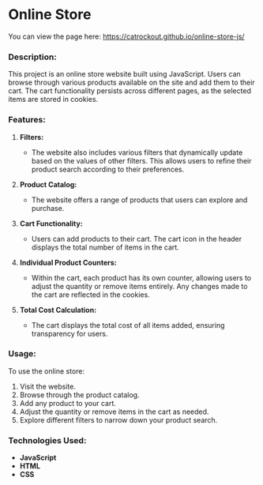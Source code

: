 # Online Store

You can view the page here:
https://catrockout.github.io/online-store-js/

### Description:
This project is an online store website built using JavaScript. Users can browse through various products available on the site and add them to their cart. The cart functionality persists across different pages, as the selected items are stored in cookies.

### Features:
1. **Filters:**
   - The website also includes various filters that dynamically update based on the values of other filters. This allows users to refine their product search according to their preferences.

2. **Product Catalog:**
   - The website offers a range of products that users can explore and purchase.

3. **Cart Functionality:**
   - Users can add products to their cart. The cart icon in the header displays the total number of items in the cart.

4. **Individual Product Counters:**
   - Within the cart, each product has its own counter, allowing users to adjust the quantity or remove items entirely. Any changes made to the cart are reflected in the cookies.

5. **Total Cost Calculation:**
   - The cart displays the total cost of all items added, ensuring transparency for users.

### Usage:
To use the online store:
1. Visit the website.
2. Browse through the product catalog.
3. Add any product to your cart.
4. Adjust the quantity or remove items in the cart as needed.
5. Explore different filters to narrow down your product search.

### Technologies Used:
- **JavaScript**
- **HTML**
- **CSS**